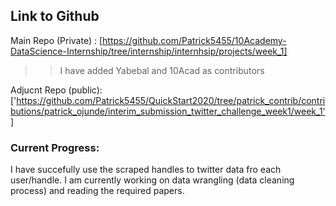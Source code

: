 ## Link to Github
Main Repo (Private) :
[https://github.com/Patrick5455/10Academy-DataScience-Internship/tree/internship/internhsip/projects/week_1]
>> I have added Yabebal and 10Acad as contributors

Adjucnt Repo (public):
['https://github.com/Patrick5455/QuickStart2020/tree/patrick_contrib/contributions/patrick_ojunde/interim_submission_twitter_challenge_week1/week_1']

### Current Progress:
I have succefully use the scraped handles to twitter data fro each user/handle.
I am currently working on data wrangling (data cleaning process) and reading the required papers.




